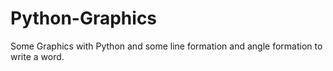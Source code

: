 # Python-Graphics
Some Graphics with Python and some line formation and angle formation to write a word.
